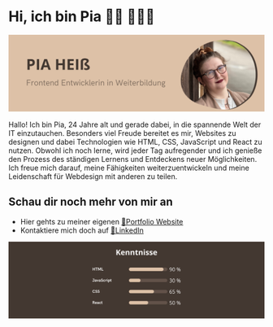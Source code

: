 # Hi, ich bin Pia 👋🏻 👩🏻‍💻

<img src="./Banner.png" style = "width:800px">

Hallo! Ich bin Pia, 24 Jahre alt und gerade dabei, in die spannende Welt der IT einzutauchen. Besonders viel Freude bereitet es mir, Websites zu designen und dabei Technologien wie HTML, CSS, JavaScript und React zu nutzen. Obwohl ich noch lerne, wird jeder Tag aufregender und ich genieße den Prozess des ständigen Lernens und Entdeckens neuer Möglichkeiten. Ich freue mich darauf, meine Fähigkeiten weiterzuentwickeln und meine Leidenschaft für Webdesign mit anderen zu teilen.

## Schau dir noch mehr von mir an

- Hier gehts zu meiner eigenen [🎨Portfolio Website](https://portfolio-piah.netlify.app/)
- Kontaktiere mich doch auf [💼LinkedIn](www.linkedin.com/in/pia-heiss)

<img src="./Kenntnisse.png" style = "width:800px">
